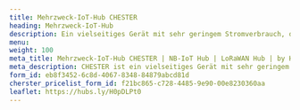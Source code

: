 ```yaml
---
title: Mehrzweck-IoT-Hub CHESTER
heading: Mehrzweck-IoT-Hub
description: Ein vielseitiges Gerät mit sehr geringem Stromverbrauch, das über LPWAN kommuniziert. Ermöglicht den Anschluss von weiteren externen Elementen über viele verschiedene Schnittstellen.
menu:
weight: 100
meta_title: Mehrzweck-IoT-Hub CHESTER | NB-IoT Hub | LoRaWAN Hub | by HARDWARIO
meta_description: CHESTER ist ein vielseitiges Gerät mit sehr geringem Stromverbrauch, das über LPWAN-Technologien wie NB-IoT oder LoRaWAN kommuniziert. Ermöglicht den Anschluss von weiteren externen Elementen über viele verschiedene Schnittstellen.
form_id: eb8f3452-6c8d-4067-8348-84879abcd81d
cherster_pricelist_form_id: f21bc865-c728-4485-9e90-00e8230360aa
leaflet: https://hubs.ly/H0pDLPt0
---
```

